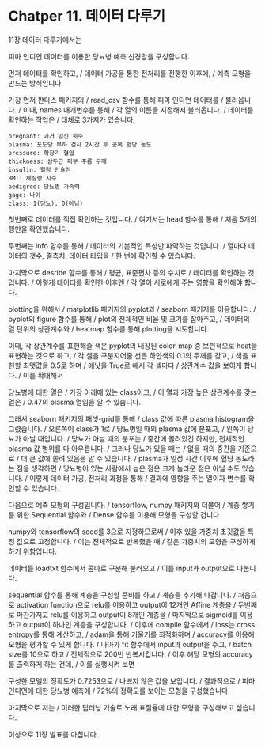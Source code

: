 # Chatper 11. 데이터 다루기

11장 데이터 다루기에서는

피마 인디언 데이터를 이용한 당뇨병 예측 신경망을 구성합니다.

먼저 데이터를 확인하고, / 데이터 가공을 통한 전처리를 진행한 이후에, / 예측 모형을 만드는 방식입니다.

가장 먼저 판다스 패키지의 / read_csv 함수를 통해 피마 인디언 데이터를 / 불러옵니다. / 
이때, names 매개변수를 통해 / 각 열의 이름을 지정해서 불러옵니다. / 데이터를 확인하는 작업은 / 대체로 3가지가 있습니다.

```
pregnant: 과거 임신 횟수
plasma: 포도당 부하 검사 2시간 후 공복 혈당 농도
pressure: 확장기 혈압
thickness: 삼두근 피부 주름 두께
insulin: 혈청 인슐린
BMI: 체질량 지수
pedigree: 당뇨병 가족력
gage: 나이
class: 1(당뇨), 0(아님)
```

첫번째로 데이터를 직접 확인하는 것입니다. / 
여기서는 head 함수를 통해 / 처음 5개의 행만을 확인했습니다.

두번째는 info 함수를 통해 / 데이터의 기본적인 특성만 파악하는 것입니다. / 
열마다 데이터의 갯수, 결측치, 데이터 타입을 / 한 번에 확인할 수 있습니다.

마지막으로 desribe 함수를 통해 / 평균, 표준편차 등의 수치로 / 데이터를 확인하는 것입니다. / 
이렇게 데이터를 확인한 이후엔 / 각 열이 서로에게 주는 영향을 확인해야 합니다.

plotting을 위해서 / matplotlib 패키지의 pyplot과 / seaborn 패키지를 이용합니다. / 
pyplot의 figure 함수를 통해 / plot의 전체적인 비율 및 크기를 잡아주고, / 데이터의 열 단위의 상관계수와 / heatmap 함수를 통해 plotting을 시도합니다.

이때, 각 상관계수를 표현해줄 색은 pyplot의 내장된 color-map 중 보편적으로 heat을 표현하는 것으로 하고, / 각 셀을 구분지어줄 선은 하얀색의 0.1의 두께를 갖고, / 색을 표현할 최댓값을 0.5로 하며 / 애낫을 True로 해서 각 셀마다 / 상관계수 값을 보이게 합니다. / 
이를 확대해서

당뇨병에 대한 열은 / 가장 아래에 있는 class이고, / 이 열과 가장 높은 상관계수를 갖는 열은 / 0.47의 plasma 열임을 알 수 있습니다.

그래서 seaborn 패키지의 패셋-grid를 통해 / class 값에 따른 plasma histogram을 그렸습니다. / 오른쪽이 class가 1로 / 당뇨병일 때의 plasma 값에 분포고, / 왼쪽이 당뇨가 아닐 때입니다. / 
당뇨가 아닐 때의 분포는 / 중간에 몰려있긴 하지만, 전체적인 plasma 값 범위를 다 아우릅니다. / 
그러나 당뇨가 있을 때는 / 없을 때의 중간을 기준으로 / 더 큰 값에 쏠려 있음을 알 수 있습니다. / 
plasma가 일정 시간 이후에 혈당 농도라는 점을 생각하면 / 당뇨병이 있는 사람에서 높은 점은 크게 놀라운 점은 아닐 수도 있습니다. /
이렇게 데이터 가공, 전처리 과정을 통해 / 결과에 영향을 주는 열이자 변수를 확인할 수 있습니다.

다음으로 예측 모형의 구성입니다. / 
tensorflow, numpy 패키지와 더불어 / 계층 쌓기를 위한 Sequential 함수와 / Dense 함수를 이용해 모형을 구성할 겁니다.

numpy와 tensorflow의 seed를 3으로 지정하므로써 / 이후 있을 가중치 초깃값을 특정 값으로 고정합니다. / 
이는 전체적으로 반복했을 때 / 같은 가중치의 모형을 구성하게 하기 위함입니다.

데이터를 loadtxt 함수에서 콤마로 구분해 불러오고 / 이를 input과 output으로 나눕니다.

sequential 함수를 통해 계층을 구성할 준비를 하고 / 계층을 추가해 나갑니다. /
처음으로 activation function으로 relu를 이용하고 output이 12개인 Affine 계층을 / 두번째로 마찬가지고 relu를 이용하고 output이 8개인 계층을 / 마지막으로 sigmoid를 이용하고 output이 하나인 계층을 구성합니다. /
이후에 compile 함수에서 / loss는 cross entropy를 통해 계산하고, / adam을 통해 기울기를 최적화하며 / accuracy를 이용해 모형을 평가할 수 있게 합니다. / 
나아가 fit 함수에서 input과 output을 주고, / batch size를 10으로 하고 / 전체적으로 200번 반복시킵니다. / 
이후 해당 모형의 accuracy를 출력하게 하는 건데, / 이를 실행시켜 보면

구성한 모델의 정확도가 0.7253으로 / 나쁘지 않은 값을 보입니다. / 
결과적으로 / 피마 인디언에 대한 당뇨병 예측에 / 72%의 정확도를 보이는 모형을 구성했습니다.

마지막으로 저는 / 이러한 딥러닝 기술로 노래 표절율에 대한 모형을 구성해보고 싶습니다.

이상으로 11장 발표를 마칩니다.
